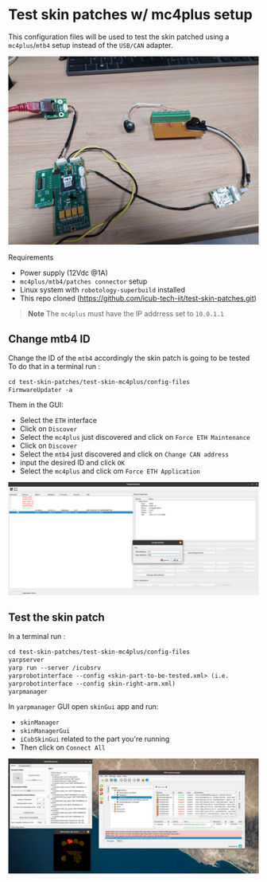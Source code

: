 # Test skin patches w/ mc4plus setup
This configuration files will be used to test the skin patched using a `mc4plus`/`mtb4` setup instead of the `USB/CAN` adapter.

![setup](img/setup.jpg)

Requirements

- Power supply (12Vdc @1A)
- `mc4plus/mtb4/patches connector` setup
- Linux system with `robotology-superbuild` installed
- This repo cloned (https://github.com/icub-tech-iit/test-skin-patches.git)


> **Note**
> The `mc4plus` must have the IP addrress set to `10.0.1.1`


## Change mtb4 ID
Change the ID of the `mtb4` accordingly the skin patch is going to be tested
To do that in a terminal run :

```console
cd test-skin-patches/test-skin-mc4plus/config-files
FirmwareUpdater -a
```

Them in the GUI:

- Select the `ETH` interface
- Click on `Discover`
- Select the `mc4plus` just discovered and click on `Force ETH Maintenance`
- Click on `Discover`
- Select the `mtb4` just discovered and click on `Change CAN address`
- input the desired ID and click `OK`
- Select the `mc4plus` and click om `Force ETH Application`

![fwupd](img/fu.png)

## Test the skin patch
In a terminal run :

```console
cd test-skin-patches/test-skin-mc4plus/config-files
yarpserver
yarp run --server /icubsrv
yarprobotinterface --config <skin-part-to-be-tested.xml> (i.e. yarprobotinterface --config skin-right-arm.xml)
yarpmanager
```

In `yarpmanager` GUI open `skinGui` app and run:

- `skinManager`
- `skinManagerGui`
- `iCubSkinGui` related to the part you're running
- Then click on `Connect All`

![test](img/test.png)
